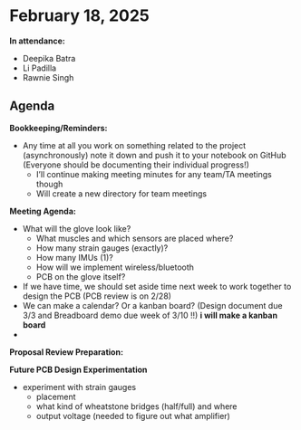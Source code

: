 # February 18, 2025
**In attendance:**
- Deepika Batra
- Li Padilla
- Rawnie Singh

## Agenda
**Bookkeeping/Reminders:** 
- Any time at all you work on something related to the project (asynchronously) note it down and push it to your notebook on GitHub (Everyone should be documenting their individual progress!)
    - I’ll continue making meeting minutes for any team/TA meetings though
    - Will create a new directory for team meetings 

**Meeting Agenda:**
- What will the glove look like?
    - What muscles and which sensors are placed where?
    - How many strain gauges (exactly)?
    - How many IMUs (1)?
    - How will we implement wireless/bluetooth
    - PCB on the glove itself?
- If we have time, we should set aside time next week to work together to design the PCB (PCB review is on 2/28)
- We can make a calendar? Or a kanban board? (Design document due 3/3 and Breadboard demo due week of 3/10 !!) **i will make a kanban board** 
- 

**Proposal Review Preparation:**

**Future PCB Design Experimentation**
- experiment with strain gauges
    - placement
    - what kind of wheatstone bridges (half/full) and where
    - output voltage (needed to figure out what amplifier)